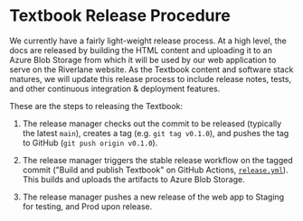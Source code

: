 # Textbook Release Procedure

We currently have a fairly light-weight release process. At a high level, the docs are released by building the HTML content and uploading it to an Azure Blob Storage from which it will be used by our web application to serve on the Riverlane website. As the Textbook content and software stack matures, we will update this release process to include release notes, tests, and other continuous integration & deployment features.

These are the steps to releasing the Textbook:

1. The release manager checks out the commit to be released (typically the latest `main`), creates a tag (e.g. `git tag v0.1.0`), and pushes the tag to GitHub (`git push origin v0.1.0`).

1. The release manager triggers the stable release workflow on the tagged commit
   ("Build and publish Textbook" on GitHub Actions,
   [`release.yml`](https://github.com/deltakit/deltakit-textbook/blob/main/.github/workflows/release.yml)).
   This builds and uploads the artifacts to Azure Blob Storage.

1. The release manager pushes a new release of the web app to Staging for testing, and Prod upon release.
